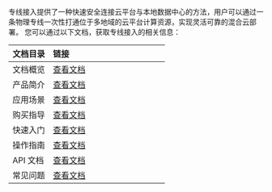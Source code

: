 ﻿专线接入提供了一种快速安全连接云平台与本地数据中心的方法，用户可以通过一条物理专线一次性打通位于多地域的云平台计算资源，实现灵活可靠的混合云部署。
您可以通过以下文档，获取专线接入的相关信息： 

| **文档目录** | **链接**                                           |
| -------- | ---------------------------------------------- |
| 文档概览 | [查看文档](https://cloud.tencent.com/document/product/216) |
| 产品简介 | [查看文档]( https://cloud.tencent.com/document/product/216/541) |
| 应用场景 | [查看文档]( https://cloud.tencent.com/document/product/216/7559) |
| 购买指导 | [查看文档](https://cloud.tencent.com/document/product/216/8851) |
| 快速入门 | [查看文档](https://cloud.tencent.com/document/product/216/7557) |
| 操作指南 | [查看文档](https://cloud.tencent.com/document/product/216/542) |
| API 文档 | [查看文档](https://cloud.tencent.com/document/product/216/7366) |
| 常见问题 | [查看文档](https://cloud.tencent.com/document/product/216/2241)  |
